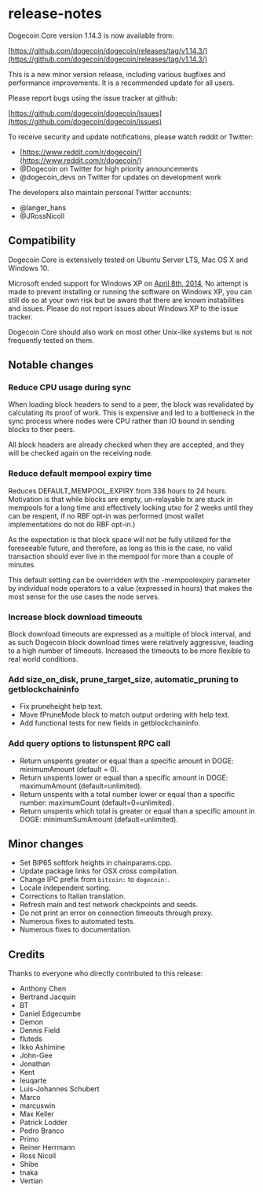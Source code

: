 # release-notes

Dogecoin Core version 1.14.3 is now available from:

[https://github.com/dogecoin/dogecoin/releases/tag/v1.14.3/](https://github.com/dogecoin/dogecoin/releases/tag/v1.14.3/)

This is a new minor version release, including various bugfixes and performance improvements. It is a recommended update for all users.

Please report bugs using the issue tracker at github:

[https://github.com/dogecoin/dogecoin/issues](https://github.com/dogecoin/dogecoin/issues)

To receive security and update notifications, please watch reddit or Twitter:

* [https://www.reddit.com/r/dogecoin/](https://www.reddit.com/r/dogecoin/)
* @Dogecoin on Twitter for high priority announcements
* @dogecoin\_devs on Twitter for updates on development work

The developers also maintain personal Twitter accounts:

* @langer\_hans
* @JRossNicoll

## Compatibility

Dogecoin Core is extensively tested on Ubuntu Server LTS, Mac OS X and Windows 10.

Microsoft ended support for Windows XP on [April 8th, 2014](https://www.microsoft.com/en-us/WindowsForBusiness/end-of-xp-support), No attempt is made to prevent installing or running the software on Windows XP, you can still do so at your own risk but be aware that there are known instabilities and issues. Please do not report issues about Windows XP to the issue tracker.

Dogecoin Core should also work on most other Unix-like systems but is not frequently tested on them.

## Notable changes

### Reduce CPU usage during sync

When loading block headers to send to a peer, the block was revalidated by calculating its proof of work. This is expensive and led to a bottleneck in the sync process where nodes were CPU rather than IO bound in sending blocks to ther peers.

All block headers are already checked when they are accepted, and they will be checked again on the receiving node.

### Reduce default mempool expiry time

Reduces DEFAULT\_MEMPOOL\_EXPIRY from 336 hours to 24 hours. Motivation is that while blocks are empty, un-relayable tx are stuck in mempools for a long time and effectively locking utxo for 2 weeks until they can be respent, if no RBF opt-in was performed \(most wallet implementations do not do RBF opt-in.\)

As the expectation is that block space will not be fully utilized for the foreseeable future, and therefore, as long as this is the case, no valid transaction should ever live in the mempool for more than a couple of minutes.

This default setting can be overridden with the -mempoolexpiry parameter by individual node operators to a value \(expressed in hours\) that makes the most sense for the use cases the node serves.

### Increase block download timeouts

Block download timeouts are expressed as a multiple of block interval, and as such Dogecoin block download times were relatively aggressive, leading to a high number of timeouts. Increased the timeouts to be more flexible to real world conditions.

### Add size\_on\_disk, prune\_target\_size, automatic\_pruning to getblockchaininfo

* Fix pruneheight help text.
* Move fPruneMode block to match output ordering with help text.
* Add functional tests for new fields in getblockchaininfo.

### Add query options to listunspent RPC call

* Return unspents greater or equal than a specific amount in DOGE: minimumAmount \(default = 0\).
* Return unspents lower or equal than a specific amount in DOGE: maximumAmount \(default=unlimited\).
* Return unspents with a total number lower or equal than a specific number: maximumCount \(default=0=unlimited\).
* Return unspents which total is greater or equal than a specific amount in DOGE: minimumSumAmount \(default=unlimited\).

## Minor changes

* Set BIP65 softfork heights in chainparams.cpp.
* Update package links for OSX cross compilation.
* Change IPC prefix from `bitcoin:` to `dogecoin:`.
* Locale independent sorting.
* Corrections to Italian translation.
* Refresh main and test network checkpoints and seeds.
* Do not print an error on connection timeouts through proxy.
* Numerous fixes to automated tests.
* Numerous fixes to documentation.

## Credits

Thanks to everyone who directly contributed to this release:

* Anthony Chen
* Bertrand Jacquin
* BT
* Daniel Edgecumbe
* Demon
* Dennis Field
* fluteds
* Ikko Ashimine
* John-Gee
* Jonathan
* Kent
* leuqarte
* Luis-Johannes Schubert
* Marco
* marcuswin
* Max Keller
* Patrick Lodder
* Pedro Branco
* Primo
* Reiner Herrmann
* Ross Nicoll
* Shibe
* tnaka
* Vertian

